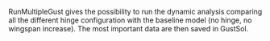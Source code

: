 RunMultipleGust gives the possibility to run the dynamic analysis comparing all the different hinge configuration with the baseline model (no hinge, no wingspan increase). The most important data are then saved in GustSol.
